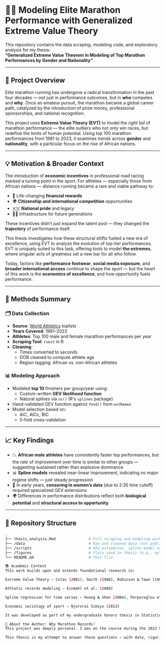 # 🏃‍♀️ Modeling Elite Marathon Performance with Generalized Extreme Value Theory

This repository contains the data scraping, modeling code, and exploratory analysis for my thesis:  
**“Generalized Extreme Value Theorem in Modeling of Top Marathon Performances by Gender and Nationality”**  

---

## 📌 Project Overview

Elite marathon running has undergone a radical transformation in the past four decades — not just in performance outcomes, but in **who** competes and **why**. Once an amateur pursuit, the marathon became a global career path, catalyzed by the introduction of prize money, professional sponsorships, and national recognition.

This project uses **Extreme Value Theory (EVT)** to model the *right tail* of marathon performance — the elite outliers who not only win races, but redefine the limits of human potential. Using top 100 marathon performances from 1981 to 2023, it examines trends across **gender** and **nationality**, with a particular focus on the rise of African nations.

---

## 💡 Motivation & Broader Context

The introduction of **economic incentives** in professional road racing marked a turning point in the sport. For athletes — especially those from African nations — distance running became a rare and viable pathway to:

- 🏅 Life-changing **financial rewards**
- 🌍 **Citizenship and international competition** opportunities
- 🇰🇪 **National pride** and legacy
- 🏃‍♂️ Infrastructure for future generations

These incentives didn’t just expand the talent pool — they changed the **trajectory** of performance itself.

This thesis investigates how these structural shifts fueled a new era of excellence, using EVT to analyze the evolution of top-tier performances. EVT is uniquely suited to this task, offering tools to model **the extremes**, where singular acts of greatness set a new bar for all who follow.

Today, factors like **performance footwear**, **social media exposure**, and **broader international access** continue to shape the sport — but the heart of this work is the **economics of excellence**, and how opportunity fuels performance.

---

## 🔬 Methods Summary

### 🗂 Data Collection

- **Source**: [World Athletics](https://worldathletics.org/) toplists
- **Years Covered**: 1981–2023
- **Athletes**: Top 100 male and female marathon performances per year
- **Scraping Tool**: `rvest` in R
- **Cleaning**:
  - Times converted to seconds
  - DOB cleaned to compute athlete age
  - Region tagging: African vs. non-African athletes

### 📊 Modeling Approach

- Modeled **top 10** finishers per group/year using:
  - Custom-written **GEV likelihood function**
  - Natural splines via `ns()` (R's `splines` package)
- Hand-validated GEV function against `fevd()` from `extRemes`
- Model selection based on:
  - AIC, AICc, BIC
  - 5-fold cross-validation

---

## 📈 Key Findings

- 📉 **African male athletes** have consistently faster top performances, but the *rate* of improvement over time is similar to other groups — suggesting sustained rather than explosive dominance
- 📊 **Spline models** revealed near-linear improvement, indicating no major regime shifts — just steady progression
- 🧮 In early years, **censoring in women’s data** (due to 2:35 time cutoff) required specialized GEV extensions
- 🌍 Differences in performance distributions reflect both **biological potential** and **structural access to opportunity**

---

## 📁 Repository Structure

```bash
.
├── thesis_analysis.Rmd               # Full scraping and modeling workflow
├── /data                             # Raw and cleaned data (not public)
├── /scripts                          # GEV estimation, spline model setup
├── /figures                          # Plots used in thesis (e.g., spline fits, spread)
└── README.md                         # This file

📚 Academic Context
This work builds upon and extends foundational research in:

Extreme Value Theory — Coles (2001), Smith (1988), Robinson & Tawn (1995)

Athletic records modeling — Einmahl et al. (2008)

Spline regression for time series — Huang & Shen (2004), Perperoglou et al. (2019)

Economic sociology of sport — Njororai Simiyu (2012)

It was developed as part of my undergraduate honors thesis in Statistics and Analytics.

🧠 About the Author: Why Marathon Records?
This project was deeply personal. I was on the course during the 2023 Chicago Marathon when Kelvin Kiptum broke the world record, running faster than any human in history. I was at mile 16, far, far behind, when the crowd roared. I got chills realizing that I was quite literally following the same path where history had just been made. That moment sparked something in me, a desire to explore how performances like that happen, and what makes greatness possible.

This thesis is my attempt to answer those questions — with data, rigor, and heart.
